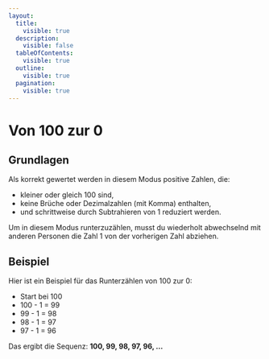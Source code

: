 ```yaml
---
layout:
  title:
    visible: true
  description:
    visible: false
  tableOfContents:
    visible: true
  outline:
    visible: true
  pagination:
    visible: true
---
```


# Von 100 zur 0

## Grundlagen

Als korrekt gewertet werden in diesem Modus positive Zahlen, die:

* kleiner oder gleich 100 sind,
* keine Brüche oder Dezimalzahlen (mit Komma) enthalten,
* und schrittweise durch Subtrahieren von 1 reduziert werden.

Um in diesem Modus runterzuzählen, musst du wiederholt abwechselnd mit anderen Personen die Zahl 1 von der vorherigen Zahl abziehen.

## Beispiel

Hier ist ein Beispiel für das Runterzählen von 100 zur 0:

* Start bei 100
* 100 - 1 = 99
* 99 - 1 = 98
* 98 - 1 = 97
* 97 - 1 = 96

Das ergibt die Sequenz: **100, 99, 98, 97, 96, …**
